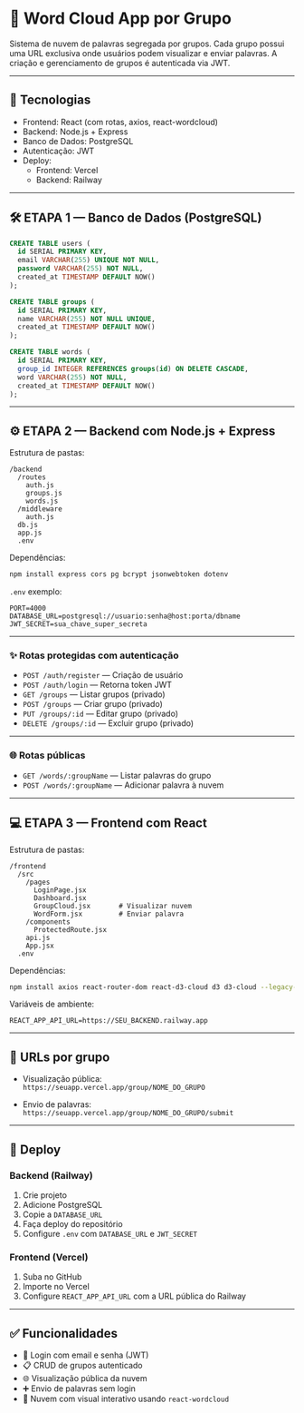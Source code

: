 # 💬 Word Cloud App por Grupo

Sistema de nuvem de palavras segregada por grupos. Cada grupo possui uma URL exclusiva onde usuários podem visualizar e enviar palavras. A criação e gerenciamento de grupos é autenticada via JWT.

---

## 🧩 Tecnologias
- Frontend: React (com rotas, axios, react-wordcloud)
- Backend: Node.js + Express
- Banco de Dados: PostgreSQL
- Autenticação: JWT
- Deploy:
  - Frontend: Vercel
  - Backend: Railway

---

## 🛠️ ETAPA 1 — Banco de Dados (PostgreSQL)

```sql
CREATE TABLE users (
  id SERIAL PRIMARY KEY,
  email VARCHAR(255) UNIQUE NOT NULL,
  password VARCHAR(255) NOT NULL,
  created_at TIMESTAMP DEFAULT NOW()
);

CREATE TABLE groups (
  id SERIAL PRIMARY KEY,
  name VARCHAR(255) NOT NULL UNIQUE,
  created_at TIMESTAMP DEFAULT NOW()
);

CREATE TABLE words (
  id SERIAL PRIMARY KEY,
  group_id INTEGER REFERENCES groups(id) ON DELETE CASCADE,
  word VARCHAR(255) NOT NULL,
  created_at TIMESTAMP DEFAULT NOW()
);
```

---

## ⚙️ ETAPA 2 — Backend com Node.js + Express

Estrutura de pastas:

```
/backend
  /routes
    auth.js
    groups.js
    words.js
  /middleware
    auth.js
  db.js
  app.js
  .env
```

Dependências:

```bash
npm install express cors pg bcrypt jsonwebtoken dotenv
```

`.env` exemplo:

```env
PORT=4000
DATABASE_URL=postgresql://usuario:senha@host:porta/dbname
JWT_SECRET=sua_chave_super_secreta
```

---

### ✨ Rotas protegidas com autenticação

- `POST /auth/register` — Criação de usuário
- `POST /auth/login` — Retorna token JWT
- `GET /groups` — Listar grupos (privado)
- `POST /groups` — Criar grupo (privado)
- `PUT /groups/:id` — Editar grupo (privado)
- `DELETE /groups/:id` — Excluir grupo (privado)

---

### 🌐 Rotas públicas

- `GET /words/:groupName` — Listar palavras do grupo
- `POST /words/:groupName` — Adicionar palavra à nuvem

---

## 💻 ETAPA 3 — Frontend com React

Estrutura de pastas:

```
/frontend
  /src
    /pages
      LoginPage.jsx
      Dashboard.jsx
      GroupCloud.jsx       # Visualizar nuvem
      WordForm.jsx         # Enviar palavra
    /components
      ProtectedRoute.jsx
    api.js
    App.jsx
  .env
```

Dependências:

```bash
npm install axios react-router-dom react-d3-cloud d3 d3-cloud --legacy-peer-deps
```

Variáveis de ambiente:

```env
REACT_APP_API_URL=https://SEU_BACKEND.railway.app
```

---

## 🔗 URLs por grupo

- Visualização pública:  
  `https://seuapp.vercel.app/group/NOME_DO_GRUPO`

- Envio de palavras:  
  `https://seuapp.vercel.app/group/NOME_DO_GRUPO/submit`

---

## 🚀 Deploy

### Backend (Railway)

1. Crie projeto
2. Adicione PostgreSQL
3. Copie a `DATABASE_URL`
4. Faça deploy do repositório
5. Configure `.env` com `DATABASE_URL` e `JWT_SECRET`

### Frontend (Vercel)

1. Suba no GitHub
2. Importe no Vercel
3. Configure `REACT_APP_API_URL` com a URL pública do Railway

---

## ✅ Funcionalidades

- 🔐 Login com email e senha (JWT)
- 📋 CRUD de grupos autenticado
- 🌐 Visualização pública da nuvem
- ➕ Envio de palavras sem login
- 🎨 Nuvem com visual interativo usando `react-wordcloud`